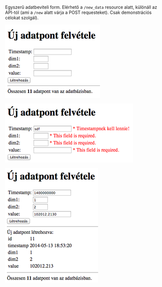 Egyszerű adatbeviteli form. Elérhető a `/new_data` resource alatt, különáll az API-tól (ami a `/new` alatt várja a POST requesteket). Csak demonstrációs célokat szolgál).

![Üres form](empty.png)

![Érvénytelen mezők](invalid.png)

![Új adat](new_data.png)
